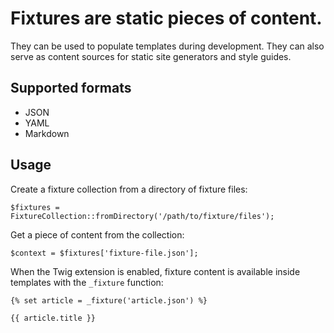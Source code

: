 # Fixtures are static pieces of content.

They can be used to populate templates during development. They can also serve as content sources for static site generators and style guides.

## Supported formats

- JSON
- YAML
- Markdown

## Usage

Create a fixture collection from a directory of fixture files:

````
$fixtures = FixtureCollection::fromDirectory('/path/to/fixture/files');
````

Get a piece of content from the collection:

````
$context = $fixtures['fixture-file.json'];
````

When the Twig extension is enabled, fixture content is available inside templates with the `_fixture` function:

````
{% set article = _fixture('article.json') %}

{{ article.title }}
````

